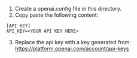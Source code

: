 1. Create a openai.config file in this directory.
2. Copy paste the following content:

```
[API KEY]
API_KEY=<YOUR API KEY HERE>
```

3. Replace the api key with a key generated from: https://platform.openai.com/account/api-keys
